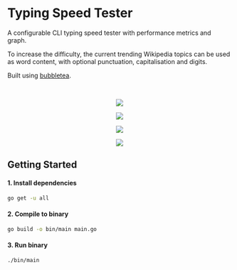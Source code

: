 # Typing Speed Tester

A configurable CLI typing speed tester with performance metrics and graph.

To increase the difficulty, the current trending Wikipedia topics can be used as word content, with optional punctuation, capitalisation and digits.

Built using [bubbletea](https://github.com/charmbracelet/bubbletea).

<br>

<p align="center">
	<img src="https://user-images.githubusercontent.com/41476809/179508232-ddac709c-2ec2-4eed-9378-6a354a3bd87e.png">
</p>

<p align="center">
	<img src="https://user-images.githubusercontent.com/41476809/179508235-84fc1bc1-d781-41f9-bc86-c8c2cb41ba03.png">
</p>

<p align="center">
	<img src="https://user-images.githubusercontent.com/41476809/179508237-d2fae177-45af-47d0-83f1-37f8e618d908.png">
</p>

<p align="center">
	<img src="https://user-images.githubusercontent.com/41476809/179508240-76fb384f-7ff8-4351-b8da-b7f47031f910.png">
</p>

## Getting Started

#### 1. Install dependencies

```bash
go get -u all
```

#### 2. Compile to binary

```bash
go build -o bin/main main.go
```

#### 3. Run binary

```bash
./bin/main
```
